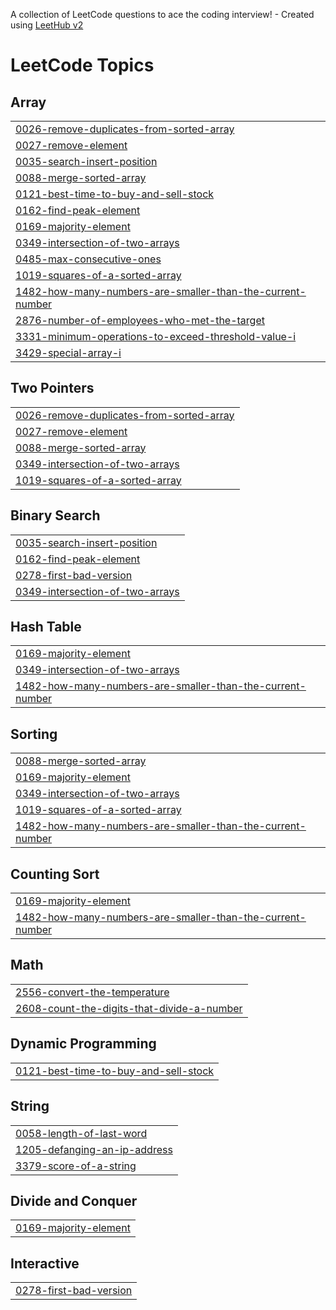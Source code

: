 A collection of LeetCode questions to ace the coding interview! - Created using [LeetHub v2](https://github.com/arunbhardwaj/LeetHub-2.0)
<!---LeetCode Topics Start-->
# LeetCode Topics
## Array
|  |
| ------- |
| [0026-remove-duplicates-from-sorted-array](https://github.com/Tushargawhade/Practice_Questions/tree/master/0026-remove-duplicates-from-sorted-array) |
| [0027-remove-element](https://github.com/Tushargawhade/Practice_Questions/tree/master/0027-remove-element) |
| [0035-search-insert-position](https://github.com/Tushargawhade/Practice_Questions/tree/master/0035-search-insert-position) |
| [0088-merge-sorted-array](https://github.com/Tushargawhade/Practice_Questions/tree/master/0088-merge-sorted-array) |
| [0121-best-time-to-buy-and-sell-stock](https://github.com/Tushargawhade/Practice_Questions/tree/master/0121-best-time-to-buy-and-sell-stock) |
| [0162-find-peak-element](https://github.com/Tushargawhade/Practice_Questions/tree/master/0162-find-peak-element) |
| [0169-majority-element](https://github.com/Tushargawhade/Practice_Questions/tree/master/0169-majority-element) |
| [0349-intersection-of-two-arrays](https://github.com/Tushargawhade/Practice_Questions/tree/master/0349-intersection-of-two-arrays) |
| [0485-max-consecutive-ones](https://github.com/Tushargawhade/Practice_Questions/tree/master/0485-max-consecutive-ones) |
| [1019-squares-of-a-sorted-array](https://github.com/Tushargawhade/Practice_Questions/tree/master/1019-squares-of-a-sorted-array) |
| [1482-how-many-numbers-are-smaller-than-the-current-number](https://github.com/Tushargawhade/Practice_Questions/tree/master/1482-how-many-numbers-are-smaller-than-the-current-number) |
| [2876-number-of-employees-who-met-the-target](https://github.com/Tushargawhade/Practice_Questions/tree/master/2876-number-of-employees-who-met-the-target) |
| [3331-minimum-operations-to-exceed-threshold-value-i](https://github.com/Tushargawhade/Practice_Questions/tree/master/3331-minimum-operations-to-exceed-threshold-value-i) |
| [3429-special-array-i](https://github.com/Tushargawhade/Practice_Questions/tree/master/3429-special-array-i) |
## Two Pointers
|  |
| ------- |
| [0026-remove-duplicates-from-sorted-array](https://github.com/Tushargawhade/Practice_Questions/tree/master/0026-remove-duplicates-from-sorted-array) |
| [0027-remove-element](https://github.com/Tushargawhade/Practice_Questions/tree/master/0027-remove-element) |
| [0088-merge-sorted-array](https://github.com/Tushargawhade/Practice_Questions/tree/master/0088-merge-sorted-array) |
| [0349-intersection-of-two-arrays](https://github.com/Tushargawhade/Practice_Questions/tree/master/0349-intersection-of-two-arrays) |
| [1019-squares-of-a-sorted-array](https://github.com/Tushargawhade/Practice_Questions/tree/master/1019-squares-of-a-sorted-array) |
## Binary Search
|  |
| ------- |
| [0035-search-insert-position](https://github.com/Tushargawhade/Practice_Questions/tree/master/0035-search-insert-position) |
| [0162-find-peak-element](https://github.com/Tushargawhade/Practice_Questions/tree/master/0162-find-peak-element) |
| [0278-first-bad-version](https://github.com/Tushargawhade/Practice_Questions/tree/master/0278-first-bad-version) |
| [0349-intersection-of-two-arrays](https://github.com/Tushargawhade/Practice_Questions/tree/master/0349-intersection-of-two-arrays) |
## Hash Table
|  |
| ------- |
| [0169-majority-element](https://github.com/Tushargawhade/Practice_Questions/tree/master/0169-majority-element) |
| [0349-intersection-of-two-arrays](https://github.com/Tushargawhade/Practice_Questions/tree/master/0349-intersection-of-two-arrays) |
| [1482-how-many-numbers-are-smaller-than-the-current-number](https://github.com/Tushargawhade/Practice_Questions/tree/master/1482-how-many-numbers-are-smaller-than-the-current-number) |
## Sorting
|  |
| ------- |
| [0088-merge-sorted-array](https://github.com/Tushargawhade/Practice_Questions/tree/master/0088-merge-sorted-array) |
| [0169-majority-element](https://github.com/Tushargawhade/Practice_Questions/tree/master/0169-majority-element) |
| [0349-intersection-of-two-arrays](https://github.com/Tushargawhade/Practice_Questions/tree/master/0349-intersection-of-two-arrays) |
| [1019-squares-of-a-sorted-array](https://github.com/Tushargawhade/Practice_Questions/tree/master/1019-squares-of-a-sorted-array) |
| [1482-how-many-numbers-are-smaller-than-the-current-number](https://github.com/Tushargawhade/Practice_Questions/tree/master/1482-how-many-numbers-are-smaller-than-the-current-number) |
## Counting Sort
|  |
| ------- |
| [0169-majority-element](https://github.com/Tushargawhade/Practice_Questions/tree/master/0169-majority-element) |
| [1482-how-many-numbers-are-smaller-than-the-current-number](https://github.com/Tushargawhade/Practice_Questions/tree/master/1482-how-many-numbers-are-smaller-than-the-current-number) |
## Math
|  |
| ------- |
| [2556-convert-the-temperature](https://github.com/Tushargawhade/Practice_Questions/tree/master/2556-convert-the-temperature) |
| [2608-count-the-digits-that-divide-a-number](https://github.com/Tushargawhade/Practice_Questions/tree/master/2608-count-the-digits-that-divide-a-number) |
## Dynamic Programming
|  |
| ------- |
| [0121-best-time-to-buy-and-sell-stock](https://github.com/Tushargawhade/Practice_Questions/tree/master/0121-best-time-to-buy-and-sell-stock) |
## String
|  |
| ------- |
| [0058-length-of-last-word](https://github.com/Tushargawhade/Practice_Questions/tree/master/0058-length-of-last-word) |
| [1205-defanging-an-ip-address](https://github.com/Tushargawhade/Practice_Questions/tree/master/1205-defanging-an-ip-address) |
| [3379-score-of-a-string](https://github.com/Tushargawhade/Practice_Questions/tree/master/3379-score-of-a-string) |
## Divide and Conquer
|  |
| ------- |
| [0169-majority-element](https://github.com/Tushargawhade/Practice_Questions/tree/master/0169-majority-element) |
## Interactive
|  |
| ------- |
| [0278-first-bad-version](https://github.com/Tushargawhade/Practice_Questions/tree/master/0278-first-bad-version) |
<!---LeetCode Topics End-->